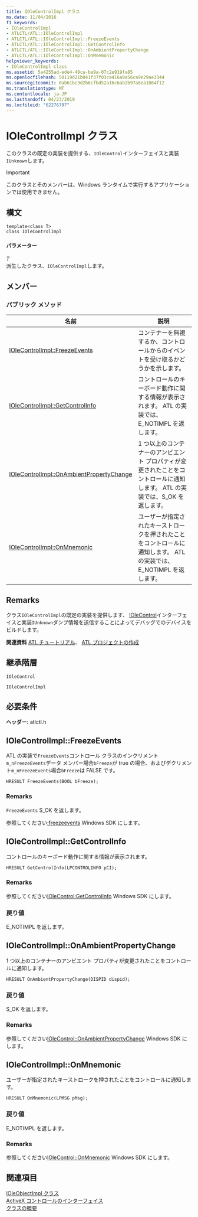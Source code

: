 ```yaml
---
title: IOleControlImpl クラス
ms.date: 11/04/2016
f1_keywords:
- IOleControlImpl
- ATLCTL/ATL::IOleControlImpl
- ATLCTL/ATL::IOleControlImpl::FreezeEvents
- ATLCTL/ATL::IOleControlImpl::GetControlInfo
- ATLCTL/ATL::IOleControlImpl::OnAmbientPropertyChange
- ATLCTL/ATL::IOleControlImpl::OnMnemonic
helpviewer_keywords:
- IOleControlImpl class
ms.assetid: 5a4255ad-ede4-49ca-ba9a-07c2e919fa85
ms.openlocfilehash: 50119d21b041f37f03ca416a9a56ca9e29ae3344
ms.sourcegitcommit: 0ab61bc3d2b6cfbd52a16c6ab2b97a8ea1864f12
ms.translationtype: MT
ms.contentlocale: ja-JP
ms.lasthandoff: 04/23/2019
ms.locfileid: "62276797"
---
```

# <a name="iolecontrolimpl-class"></a>IOleControlImpl クラス

このクラスの既定の実装を提供する、`IOleControl`インターフェイスと実装`IUnknown`します。

> [!IMPORTANT]
>  このクラスとそのメンバーは、Windows ランタイムで実行するアプリケーションでは使用できません。

## <a name="syntax"></a>構文

```
template<class T>
class IOleControlImpl
```

#### <a name="parameters"></a>パラメーター

*T*<br/>
派生したクラス、`IOleControlImpl`します。

## <a name="members"></a>メンバー

### <a name="public-methods"></a>パブリック メソッド

|名前|説明|
|----------|-----------------|
|[IOleControlImpl::FreezeEvents](#freezeevents)|コンテナーを無視するか、コントロールからのイベントを受け取るかどうかを示します。|
|[IOleControlImpl::GetControlInfo](#getcontrolinfo)|コントロールのキーボード動作に関する情報が表示されます。 ATL の実装では、E_NOTIMPL を返します。|
|[IOleControlImpl::OnAmbientPropertyChange](#onambientpropertychange)|1 つ以上のコンテナーのアンビエント プロパティが変更されたことをコントロールに通知します。 ATL の実装では、S_OK を返します。|
|[IOleControlImpl::OnMnemonic](#onmnemonic)|ユーザーが指定されたキーストロークを押されたことをコントロールに通知します。 ATL の実装では、E_NOTIMPL を返します。|

## <a name="remarks"></a>Remarks

クラス`IOleControlImpl`の既定の実装を提供します、 [IOleControl](/windows/desktop/api/ocidl/nn-ocidl-iolecontrol)インターフェイスと実装`IUnknown`ダンプ情報を送信することによってデバッグでのデバイスをビルドします。

**関連資料** [ATL チュートリアル](../../atl/active-template-library-atl-tutorial.md)、 [ATL プロジェクトの作成](../../atl/reference/creating-an-atl-project.md)

## <a name="inheritance-hierarchy"></a>継承階層

`IOleControl`

`IOleControlImpl`

## <a name="requirements"></a>必要条件

**ヘッダー:** atlctl.h

##  <a name="freezeevents"></a>  IOleControlImpl::FreezeEvents

ATL の実装で`FreezeEvents`コントロール クラスのインクリメント`m_nFreezeEvents`データ メンバー場合`bFreeze`が true の場合、およびデクリメント`m_nFreezeEvents`場合`bFreeze`は FALSE です。

```
HRESULT FreezeEvents(BOOL bFreeze);
```

### <a name="remarks"></a>Remarks

`FreezeEvents` S_OK を返します。

参照してください[:freezeevents](/windows/desktop/api/ocidl/nf-ocidl-iolecontrol-freezeevents) Windows SDK にします。

##  <a name="getcontrolinfo"></a>  IOleControlImpl::GetControlInfo

コントロールのキーボード動作に関する情報が表示されます。

```
HRESULT GetControlInfo(LPCONTROLINFO pCI);
```

### <a name="remarks"></a>Remarks

参照してください[IOleControl:GetControlInfo](/windows/desktop/api/ocidl/nf-ocidl-iolecontrol-getcontrolinfo) Windows SDK にします。

### <a name="return-value"></a>戻り値

E_NOTIMPL を返します。

##  <a name="onambientpropertychange"></a>  IOleControlImpl::OnAmbientPropertyChange

1 つ以上のコンテナーのアンビエント プロパティが変更されたことをコントロールに通知します。

```
HRESULT OnAmbientPropertyChange(DISPID dispid);
```

### <a name="return-value"></a>戻り値

S_OK を返します。

### <a name="remarks"></a>Remarks

参照してください[IOleControl::OnAmbientPropertyChange](/windows/desktop/api/ocidl/nf-ocidl-iolecontrol-onambientpropertychange) Windows SDK にします。

##  <a name="onmnemonic"></a>  IOleControlImpl::OnMnemonic

ユーザーが指定されたキーストロークを押されたことをコントロールに通知します。

```
HRESULT OnMnemonic(LPMSG pMsg);
```

### <a name="return-value"></a>戻り値

E_NOTIMPL を返します。

### <a name="remarks"></a>Remarks

参照してください[IOleControl::OnMnemonic](/windows/desktop/api/ocidl/nf-ocidl-iolecontrol-onmnemonic) Windows SDK にします。

## <a name="see-also"></a>関連項目

[IOleObjectImpl クラス](../../atl/reference/ioleobjectimpl-class.md)<br/>
[ActiveX コントロールのインターフェイス](/windows/desktop/com/activex-controls-interfaces)<br/>
[クラスの概要](../../atl/atl-class-overview.md)
